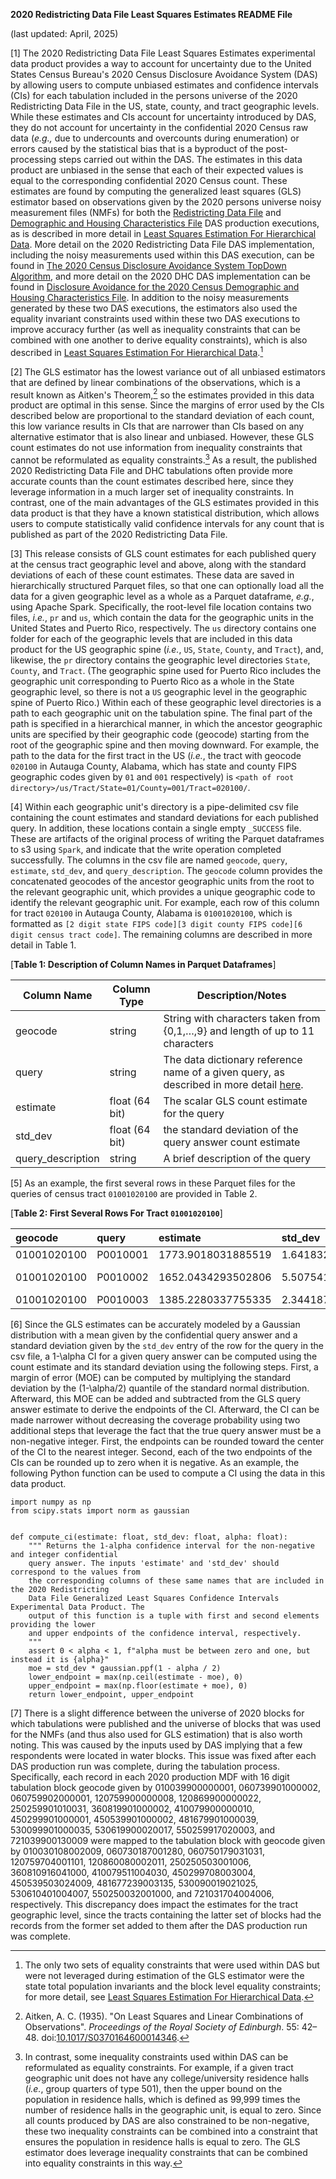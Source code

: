 **2020 Redistricting Data File Least Squares Estimates README File**

(last updated: April, 2025)

[1] The 2020 Redistricting Data File Least Squares Estimates experimental data product provides a way to account for uncertainty due to the United States Census Bureau's 2020 Census Disclosure Avoidance System (DAS) by allowing users to compute unbiased estimates and confidence intervals (CIs) for each tabulation included in the persons universe of the 2020 Redistricting Data File in the US, state, county, and tract geographic levels. While these estimates and CIs account for uncertainty introduced by DAS, they do not account for uncertainty in the confidential 2020 Census raw data (*e.g.,* due to undercounts and overcounts during enumeration) or errors caused by the statistical bias that is a byproduct of the post-processing steps carried out within the DAS. The estimates in this data product are unbiased in the sense that each of their expected values is equal to the corresponding confidential 2020 Census count. These estimates are found by computing the generalized least squares (GLS) estimator based on observations given by the 2020 persons universe noisy measurement files (NMFs) for both the [Redistricting Data File](https://registry.opendata.aws/census-2020-pl94-nmf/) and [Demographic and Housing Characteristics File](https://registry.opendata.aws/census-2020-dhc-nmf/) DAS production executions, as is described in more detail in [Least Squares Estimation For Hierarchical Data](https://arxiv.org/abs/2404.13164). More detail on the 2020 Redistricting Data File DAS implementation, including the noisy measurements used within this DAS execution, can be found in [The 2020 Census Disclosure Avoidance System TopDown Algorithm](https://hdsr.mitpress.mit.edu/pub/7evz361i), and more detail on the 2020 DHC DAS implementation can be found in [Disclosure Avoidance for the 2020 Census Demographic and Housing Characteristics File](https://arxiv.org/abs/2312.10863). In addition to the noisy measurements generated by these two DAS executions, the estimators also used the equality invariant constraints used within these two DAS executions to improve accuracy further (as well as inequality constraints that can be combined with one another to derive equality constraints), which is also described in [Least Squares Estimation For Hierarchical Data](https://arxiv.org/abs/2404.13164).[^1]

[^1]: The only two sets of equality constraints that were used within DAS but were not leveraged during estimation of the GLS estimator were the state total population invariants and the block level equality constraints; for more detail, see [Least Squares Estimation For Hierarchical Data](https://arxiv.org/abs/2404.13164).

[2] The GLS estimator has the lowest variance out of all unbiased estimators that are defined by linear combinations of the observations, which is a result known as Aitken's Theorem,[^2] so the estimates provided in this data product are optimal in this sense. Since the margins of error used by the CIs described below are proportional to the standard deviation of each count, this low variance results in CIs that are narrower than CIs based on any alternative estimator that is also linear and unbiased. However, these GLS count estimates do not use information from inequality constraints that cannot be reformulated as equality constraints.[^3] As a result, the published 2020 Redistricting Data File and DHC tabulations often provide more accurate counts than the count estimates described here, since they leverage information in a much larger set of inequality constraints. In contrast, one of the main advantages of the GLS estimates provided in this data product is that they have a known statistical distribution, which allows users to compute statistically valid confidence intervals for any count that is published as part of the 2020 Redistricting Data File. 

[^2]: Aitken, A. C. (1935). "On Least Squares and Linear Combinations of Observations". *Proceedings of the Royal Society of Edinburgh*. 55: 42–48. doi:[10.1017/S0370164600014346](https://doi.org/10.1017/S0370164600014346).

[^3]: In contrast, some inequality constraints used within DAS can be reformulated as equality constraints. For example, if a given tract geographic unit does not have any college/university residence halls (*i.e.*, group quarters of type 501), then the upper bound on the population in residence halls, which is defined as 99,999 times the number of residence halls in the geographic unit, is equal to zero. Since all counts produced by DAS are also constrained to be non-negative, these two inequality constraints can be combined into a constraint that ensures the population in residence halls is equal to zero. The GLS estimator does leverage inequality constraints that can be combined into equality constraints in this way.

[3] This release consists of GLS count estimates for each published query at the census tract geographic level and above, along with the standard deviations of each of these count estimates. These data are saved in hierarchically structured Parquet files, so that one can optionally load all the data for a given geographic level as a whole as a Parquet dataframe, *e.g.*, using Apache Spark. Specifically, the root-level file location contains two files, *i.e.*, `pr` and `us`, which contain the data for the geographic units in the United States and Puerto Rico, respectively. The `us` directory contains one folder for each of the geographic levels that are included in this data product for the US geographic spine (*i.e.*, `US`, `State`, `County`, and `Tract`), and, likewise, the `pr` directory contains the geographic level directories `State`, `County`, and `Tract`. (The geographic spine used for Puerto Rico includes the geographic unit corresponding to Puerto Rico as a whole in the State geographic level, so there is not a `US` geographic level in the geographic spine of Puerto Rico.) Within each of these geographic level directories is a path to each geographic unit on the tabulation spine. The final part of the path is specified in a hierarchical manner, in which the ancestor geographic units are specified by their geographic code (geocode) starting from the root of the geographic spine and then moving downward. For example, the path to the data for the first tract in the US (*i.e.*, the tract with geocode `020100` in Autauga County, Alabama, which has state and county FIPS geographic codes given by `01` and `001` respectively) is `<path of root directory>/us/Tract/State=01/County=001/Tract=020100/`. 

[4] Within each geographic unit's directory is a pipe-delimited csv file containing the count estimates and standard deviations for each published query. In addition, these locations contain a single empty `_SUCCESS` file. These are artifacts of the original process of writing the Parquet dataframes to s3 using `Spark`, and indicate that the write operation completed successfully. The columns in the csv file are named `geocode`, `query`, `estimate`, `std_dev`, and `query_description`. The `geocode` column provides the concatenated geocodes of the ancestor geographic units from the root to the relevant geographic unit, which provides a unique geographic code to identify the relevant geographic unit. For example, each row of this column for tract `020100` in Autauga County, Alabama is `01001020100`, which is formatted as `[2 digit state FIPS code][3 digit county FIPS code][6 digit census tract code]`. The remaining columns are described in more detail in Table 1.

[**Table 1: Description of Column Names in Parquet Dataframes**]

| Column Name  |   Column Type          | Description/Notes                                                                      |
|   ---         |   ---               |   ---                                                                                   |
| geocode       |   string                | String with characters taken from \{0,1,…,9\} and length of up to 11 characters         |
| query   |   string                |  The data dictionary reference name of a given query, as described in more detail [here](https://www2.census.gov/programs-surveys/decennial/2020/technical-documentation/complete-tech-docs/summary-file/2020Census_PL94_171Redistricting_NationalTechDoc.pdf).  |
| estimate |       float (64 bit)  | The scalar GLS count estimate for the query           |
| std\_dev         |   float (64 bit)  | the standard deviation of the query answer count estimate                  |
| query\_description      |   string                         | A brief description of the query              |

[5] As an example, the first several rows in these Parquet files for the queries of census tract `01001020100` are provided in Table 2.

[**Table 2: First Several Rows For Tract `01001020100`**]

|  geocode   |     query    |    estimate    |    std_dev    |    query_description   | 
|   :---       |  :---    |     :---    |     :---    |    :---   |  
|  01001020100   |     P0010001   |     1773.9018031885519   |     1.6418324422474149   |      Total  | 
|  01001020100   |     P0010002   |     1652.0434293502806   |     5.507541967888987   |     Population of one race  | 
|  01001020100   |     P0010003   |     1385.2280337755335   |     2.34418748822052   |     White alone  |  


[6] Since the GLS estimates can be accurately modeled by a Gaussian distribution with a mean given by the confidential query answer and a standard deviation given by the `std_dev` entry of the row for the query in the csv file, a 1-\alpha CI for a given query answer can be computed using the count estimate and its standard deviation using the following steps. First, a margin of error (MOE) can be computed by multiplying the standard deviation by the (1-\alpha/2) quantile of the standard normal distribution. Afterward, this MOE can be added and subtracted from the GLS query answer estimate to derive the endpoints of the CI. Afterward, the CI can be made narrower without decreasing the coverage probability using two additional steps that leverage the fact that the true query answer must be a non-negative integer. First, the endpoints can be rounded toward the center of the CI to the nearest integer. Second, each of the two endpoints of the CIs can be rounded up to zero when it is negative. As an example, the following Python function can be used to compute a CI using the data in this data product. 


```
import numpy as np
from scipy.stats import norm as gaussian


def compute_ci(estimate: float, std_dev: float, alpha: float):
    """ Returns the 1-alpha confidence interval for the non-negative and integer confidential
    query answer. The inputs 'estimate' and 'std_dev' should correspond to the values from
    the corresponding columns of these same names that are included in the 2020 Redistricting
    Data File Generalized Least Squares Confidence Intervals Experimental Data Product. The
    output of this function is a tuple with first and second elements providing the lower
    and upper endpoints of the confidence interval, respectively.
    """
    assert 0 < alpha < 1, f"alpha must be between zero and one, but instead it is {alpha}"
    moe = std_dev * gaussian.ppf(1 - alpha / 2)
    lower_endpoint = max(np.ceil(estimate - moe), 0)
    upper_endpoint = max(np.floor(estimate + moe), 0)
    return lower_endpoint, upper_endpoint
```

[7] There is a slight difference between the universe of 2020 blocks for which tabulations were published and the universe of blocks that was used for the NMFs (and thus also used for GLS estimation) that is also worth noting. This was caused by the inputs used by DAS implying that a few respondents were located in water blocks. This issue was fixed after each DAS production run was complete, during the tabulation process. Specifically, each record in each 2020 production MDF with 16 digit tabulation block geocode given by 010039900000001, 060739901000002, 060759902000001, 120759900000008, 120869900000022, 250259901010031, 360819901000002, 410079900000010, 450299901000001, 450539901000002, 481679901000039, 530099901000035, 530619900020017, 550259917020003, and 721039900130009 were mapped to the tabulation block with geocode given by 010030108002009, 060730187001280, 060750179031031, 120759704001101, 120860080002011, 250250503001006, 360810916041000, 410079511004030, 450299708003004, 450539503024009, 481677239003135, 530090019021025, 530610401004007, 550250032001000, and 721031704004006, respectively. This discrepancy does impact the estimates for the tract geographic level, since the tracts containing the latter set of blocks had the records from the former set added to them after the DAS production run was complete. 


